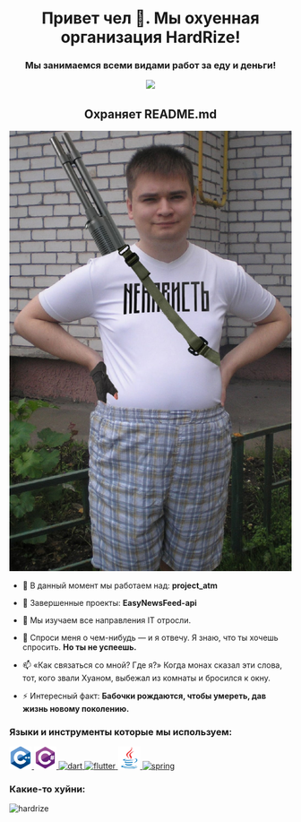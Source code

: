 <h1 align="center">Привет чел 👋. Мы охуенная организация HardRize!</h1>
<h3 align="center">Мы занимаемся всеми видами работ за еду и деньги!</h3>




<p align="center">
  <img src="https://media.tenor.com/0tfuuzqi-XEAAAAC/computer-monster.gif" />
</p>

<h2 align="center">Охраняет README.md</h2>

<p align="center">
  <img src="https://raw.githubusercontent.com/HardRize/.github/main/profile/Xd_nPMe0NW0.jpg" />
</p>



- 🔭 В данный момент мы работаем над: **project_atm**

- 🤝 Завершенные проекты: **EasyNewsFeed-api**

- 🌱 Мы изучаем все направления IT отросли.

- 💬 Спроси меня о чем-нибудь — и я отвечу. Я знаю, что ты хочешь спросить. **Но ты не успеешь.**

- 📫 «Как связаться со мной? Где я?» Когда монах сказал эти слова, тот, кого звали Хуаном, выбежал из комнаты и бросился к окну.

- ⚡ Интересный факт: **Бабочки рождаются, чтобы умереть, дав жизнь новому поколению.**


<h3 align="left">Языки и инструменты которые мы используем:</h3>
<p align="left"> <a href="https://www.w3schools.com/cpp/" target="_blank" rel="noreferrer"> <img src="https://raw.githubusercontent.com/devicons/devicon/master/icons/cplusplus/cplusplus-original.svg" alt="cplusplus" width="40" height="40"/> </a> <a href="https://www.w3schools.com/cs/" target="_blank" rel="noreferrer"> <img src="https://raw.githubusercontent.com/devicons/devicon/master/icons/csharp/csharp-original.svg" alt="csharp" width="40" height="40"/> </a> <a href="https://dart.dev" target="_blank" rel="noreferrer"> <img src="https://www.vectorlogo.zone/logos/dartlang/dartlang-icon.svg" alt="dart" width="40" height="40"/> </a> <a href="https://flutter.dev" target="_blank" rel="noreferrer"> <img src="https://www.vectorlogo.zone/logos/flutterio/flutterio-icon.svg" alt="flutter" width="40" height="40"/> </a> <a href="https://www.java.com" target="_blank" rel="noreferrer"> <img src="https://raw.githubusercontent.com/devicons/devicon/master/icons/java/java-original.svg" alt="java" width="40" height="40"/> </a> <a href="https://spring.io/" target="_blank" rel="noreferrer"> <img src="https://www.vectorlogo.zone/logos/springio/springio-icon.svg" alt="spring" width="40" height="40"/> </a> </p>

<h3 align="left">Какие-то хуйни:</h3>
<p align="left"> <img src="https://komarev.com/ghpvc/?username=hardrize&label=%D0%9A%D1%82%D0%BE%20%D0%B2%D1%8B?&color=b40e90&style=flat" alt="hardrize" /> </p>
